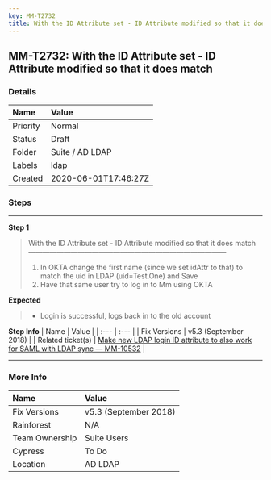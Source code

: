 ```yaml
---
key: MM-T2732
title: With the ID Attribute set - ID Attribute modified so that it does match
---
```


## MM-T2732: With the ID Attribute set - ID Attribute modified so that it does match

### Details

| Name     | Value                |
| :------- | :------------------- |
| Priority | Normal               |
| Status   | Draft                |
| Folder   | Suite / AD LDAP      |
| Labels   | ldap                 |
| Created  | 2020-06-01T17:46:27Z |

### Steps

<hr/>

**Step 1**

> <article>With the ID Attribute set - ID Attribute modified so that it does match<br>————————————————————————————<ol><li>In OKTA change the first name (since we set idAttr to that) to match the uid in LDAP (uid=Test.One) and Save</li><li>Have that same user try to log in to Mm using OKTA</li></ol></article>

**Expected**

> <article><ul><li>Login is successful, logs back in to the old account</li></ul></article>

**Step Info**
| Name | Value |
| :--- | :--- |
| Fix Versions | v5.3 (September 2018) |
| Related ticket(s) | <a href="https://mattermost.atlassian.net/browse/MM-10532">Make new LDAP login ID attribute to also work for SAML with LDAP sync — MM-10532</a> |

<hr/>

### More Info

| Name           | Value                 |
| :------------- | :-------------------- |
| Fix Versions   | v5.3 (September 2018) |
| Rainforest     | N/A                   |
| Team Ownership | Suite Users           |
| Cypress        | To Do                 |
| Location       | AD LDAP               |
